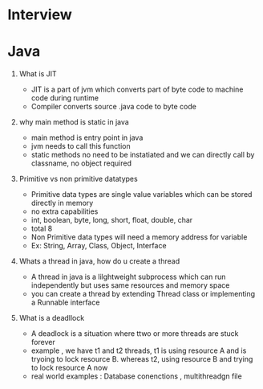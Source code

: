 Interview
=========

# Java

1. What is JIT
   - JIT is a part of jvm which converts part of byte code to machine code during runtime
   - Compiler converts source .java code to byte code

2. why main method is static in java
    - main method is entry point in java
    - jvm needs to call this function
    - static methods no need to be instatiated and we can  directly call by classname, no object required

3. Primitive vs non primitive datatypes
    - Primitive data types are single value variables which can be stored directly in memory
    - no extra capabilities
    - int, boolean, byte, long, short, float, double, char
    - total 8
    - Non Primitive data types will need a memory address for variable
    - Ex: String, Array, Class, Object, Interface

4. Whats a thread in java, how do u create a thread
    - A thread in java is a lilghtweight subprocess which can run independently but uses same resources and memory space
    - you can create a thread by extending Thread class or implementing a Runnable interface

5. What is a deadllock
    - A deadlock is a situation where ttwo or more threads are stuck forever
    - example , we have t1 and t2 threads, t1 is using resource A and is tryoing to lock resource B. whereas t2, using resource B and trying to lock resource A now
    - real world examples : Database conenctions , multithreadgn file